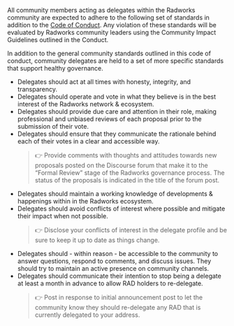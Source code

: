 All community members acting as delegates within the Radworks community are expected to adhere to the following set of standards in addition to the [Code of Conduct](https://docs.radworks.org/community/code-of-conduct). Any violation of these standards will be evaluated by Radworks community leaders using the Community Impact Guidelines outlined in the Conduct.

In addition to the general community standards outlined in this code of conduct, community delegates are held to a set of more specific standards that support healthy governance.

- Delegates should act at all times with honesty, integrity, and transparency.
- Delegates should operate and vote in what they believe is in the best interest of the Radworks network & ecosystem.
- Delegates should provide due care and attention in their role, making professional and unbiased reviews of each proposal prior to the submission of their vote.
- Delegates should ensure that they communicate the rationale behind each of their votes in a clear and accessible way.
  > 👉 Provide comments with thoughts and attitudes towards new proposals posted on the Discourse forum that make it to the “Formal Review” stage of the Radworks governance process. The status of the proposals is indicated in the title of the forum post. 
- Delegates should maintain a working knowledge of developments & happenings within in the Radworks ecosystem.
- Delegates should avoid conflicts of interest where possible and mitigate their impact when not possible. 
  > 👉 Disclose your conflicts of interest in the delegate profile and be sure to keep it up to date as things change.
- Delegates should - within reason - be accessible to the community to answer questions, respond to comments, and discuss issues. They should try to maintain an active presence on community channels.
- Delegates should communicate their intention to stop being a delegate at least a month in advance to allow RAD holders to re-delegate.
  > 👉 Post in response to initial announcement post to let the community know they should re-delegate any RAD that is currently delegated to your address. 
